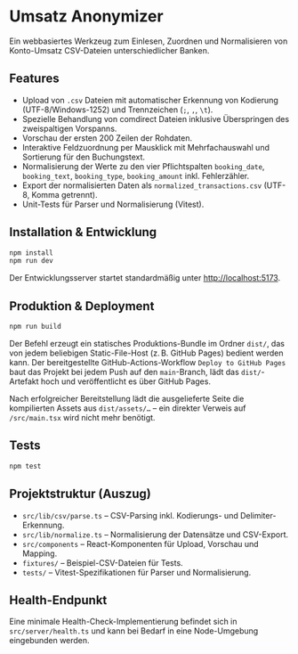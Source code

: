 # Umsatz Anonymizer

Ein webbasiertes Werkzeug zum Einlesen, Zuordnen und Normalisieren von Konto-Umsatz CSV-Dateien unterschiedlicher Banken.

## Features

- Upload von `.csv` Dateien mit automatischer Erkennung von Kodierung (UTF-8/Windows-1252) und Trennzeichen (`;`, `,`, `\t`).
- Spezielle Behandlung von comdirect Dateien inklusive Überspringen des zweispaltigen Vorspanns.
- Vorschau der ersten 200 Zeilen der Rohdaten.
- Interaktive Feldzuordnung per Mausklick mit Mehrfachauswahl und Sortierung für den Buchungstext.
- Normalisierung der Werte zu den vier Pflichtspalten `booking_date`, `booking_text`, `booking_type`, `booking_amount` inkl. Fehlerzähler.
- Export der normalisierten Daten als `normalized_transactions.csv` (UTF-8, Komma getrennt).
- Unit-Tests für Parser und Normalisierung (Vitest).

## Installation & Entwicklung

```bash
npm install
npm run dev
```

Der Entwicklungsserver startet standardmäßig unter <http://localhost:5173>.

## Produktion & Deployment

```bash
npm run build
```

Der Befehl erzeugt ein statisches Produktions-Bundle im Ordner `dist/`, das von jedem beliebigen Static-File-Host (z. B. GitHub Pages) bedient werden kann. Der bereitgestellte GitHub-Actions-Workflow `Deploy to GitHub Pages` baut das Projekt bei jedem Push auf den `main`-Branch, lädt das `dist/`-Artefakt hoch und veröffentlicht es über GitHub Pages.

Nach erfolgreicher Bereitstellung lädt die ausgelieferte Seite die kompilierten Assets aus `dist/assets/…` – ein direkter Verweis auf `/src/main.tsx` wird nicht mehr benötigt.

## Tests

```bash
npm test
```

## Projektstruktur (Auszug)

- `src/lib/csv/parse.ts` – CSV-Parsing inkl. Kodierungs- und Delimiter-Erkennung.
- `src/lib/normalize.ts` – Normalisierung der Datensätze und CSV-Export.
- `src/components` – React-Komponenten für Upload, Vorschau und Mapping.
- `fixtures/` – Beispiel-CSV-Dateien für Tests.
- `tests/` – Vitest-Spezifikationen für Parser und Normalisierung.

## Health-Endpunkt

Eine minimale Health-Check-Implementierung befindet sich in `src/server/health.ts` und kann bei Bedarf in eine Node-Umgebung eingebunden werden.
